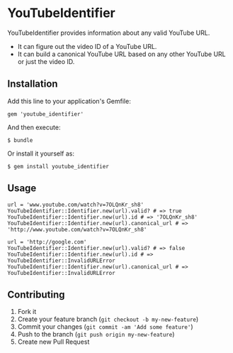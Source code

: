 # YouTubeIdentifier

YouTubeIdentifier provides information about any valid YouTube URL.

- It can figure out the video ID of a YouTube URL.
- It can build a canonical YouTube URL based on any other YouTube URL or just the video ID.

## Installation

Add this line to your application's Gemfile:

    gem 'youtube_identifier'

And then execute:

    $ bundle

Or install it yourself as:

    $ gem install youtube_identifier

## Usage

    url = 'www.youtube.com/watch?v=7OLQnKr_sh8'
    YouTubeIdentifier::Identifier.new(url).valid? # => true
    YouTubeIdentifier::Identifier.new(url).id # => '7OLQnKr_sh8'
    YouTubeIdentifier::Identifier.new(url).canonical_url # => 'http://www.youtube.com/watch?v=7OLQnKr_sh8'

    url = 'http://google.com'
    YouTubeIdentifier::Identifier.new(url).valid? # => false
    YouTubeIdentifier::Identifier.new(url).id # => YouTubeIdentifier::InvalidURLError
    YouTubeIdentifier::Identifier.new(url).canonical_url # => YouTubeIdentifier::InvalidURLError

## Contributing

1. Fork it
2. Create your feature branch (`git checkout -b my-new-feature`)
3. Commit your changes (`git commit -am 'Add some feature'`)
4. Push to the branch (`git push origin my-new-feature`)
5. Create new Pull Request
